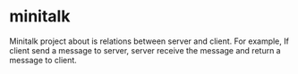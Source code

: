 # minitalk
Minitalk project about is relations between server and client. For example, If client send a message to server, server receive the message and return a message to client. 

